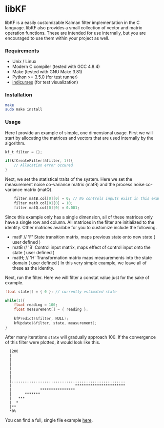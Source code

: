# libKF
libKF is a easily customizable Kalman filter implementation in the C language. libKF also provides a small collection of vector and matrix operation functions. These are intended for use internally, but you are encouraged to use them within your project as well.

### Requirements

* Unix / Linux
* Modern C compiler (tested with GCC 4.8.4)
* Make (tested with GNU Make 3.81)
* Python >= 3.5.0 (for test runner)
* [indicurses](http://github.com/mrpossoms/indicurses) (for test visualization)

### Installation

```Bash
make
sudo make install
```

### Usage
Here I provide an example of simple, one dimensional usage. First we will start by allocating the matrices and vectors that are used internally by the algorithm.

```C
kf_t filter = {};

if(kfCreateFilter(&filter, 1)){
	// Allocation error occured
}
```

Next, we set the statistical traits of the system. Here we set the measurement noise co-variance matrix (matR) and the process noise co-variance matrix (matQ).
```C
	filter.matB.col[0][0] = 0; // No controls inputs exist in this example.
	filter.matR.col[0][0] = 10;
	filter.matQ.col[0][0] = 0.001;
```
Since this example only has a single dimension, all of these matrices only have a single row and column. All matrices in the filter are initialized to the identity. Other matrices availabe for you to customize include the following.
* matF   // 'F' State transition matrix, maps previous state onto new state ( user defined )
* matB   // 'B' Control input matrix, maps effect of control input onto the state ( user defined )
* matH;   // 'H' Transformation matrix maps measurements into the state domain ( user defined )
In this very simple example, we leave all of these as the identity.

Next, run the filter. Here we will filter a constat value just for the sake of example.
```C
float state[] = { 0 }; // currently estimated state

while(1){
	float reading = 100;
	float measurement[] = { reading }; 
	
	kfPredict(&filter, NULL);
	kfUpdate(&filter, state, measurement);
}
```

After many iterations `state` will gradually approach 100. If the convergence of this filter were plotted, it would look like this.

```
  |200
  |
  |
  |
  |
  |
  |
  |....................................................
  |                             ***********************
  |             ****************
  |      *******
  |   ***
  |  *
  |**
  *0% 
```
You can find a full, single file example [here](https://gist.github.com/mrpossoms/772681d7b9b822125a91b54a2cf66997).
